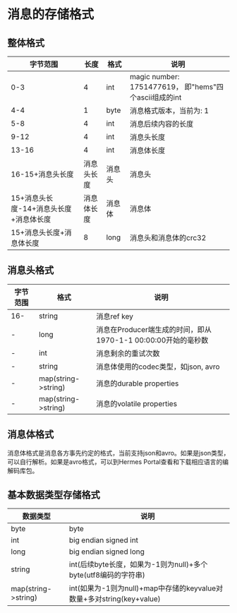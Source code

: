 # 消息的存储格式
## 整体格式
字节范围 | 长度 | 格式 | 说明
------- | ------ | -------- | ----
0-3 | 4 | int | magic number: 1751477619， 即"hems"四个ascii组成的int
4-4 | 1 | byte | 消息格式版本，当前为: 1
5-8 | 4 | int | 消息后续内容的长度
9-12 | 4 | int | 消息头长度
13-16 | 4 | int | 消息体长度
16-15+消息头长度 | 消息头长度 | 消息头 | 消息头
15+消息头长度-14+消息头长度+消息体长度 |消息体长度 | 消息体|消息体
15+消息头长度+消息体长度 | 8 | long | 消息头和消息体的crc32 

## 消息头格式 
字节范围 | 格式 | 说明
------- | ------ | -------- 
16- | string | 消息ref key
- | long | 消息在Producer端生成的时间，即从1970-1-1 00:00:00开始的毫秒数
- | int | 消息剩余的重试次数
- | string | 消息体使用的codec类型，如json, avro
- | map(string->string)| 消息的durable properties
- | map(string->string)| 消息的volatile properties

## 消息体格式 
消息体格式是消息各方事先约定的格式，当前支持json和avro。如果是json类型，可以自行解析。如果是avro格式，可以到Hermes Portal查看和下载相应语言的编解码库包。

## 基本数据类型存储格式 
数据类型 |说明
------- | ------
byte | byte
int | big endian signed int
long | big endian signed long
string | int(后续byte长度，如果为-1则为null)+多个byte(utf8编码的字符串)
map(string->string)| int(如果为-1则为null)+map中存储的keyvalue对数量+多对string(key+value)



